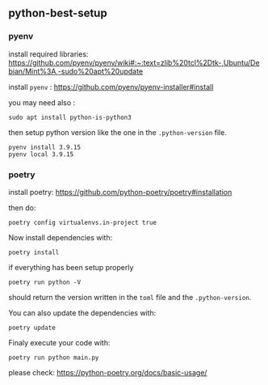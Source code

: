 ## python-best-setup


### pyenv

install required libraries: https://github.com/pyenv/pyenv/wiki#:~:text=zlib%20tcl%2Dtk-,Ubuntu/Debian/Mint%3A,-sudo%20apt%20update

install `pyenv` : https://github.com/pyenv/pyenv-installer#install

you may need also : 

```shell
sudo apt install python-is-python3
```

then setup python version like the one in the `.python-version` file.

```shell
pyenv install 3.9.15
pyenv local 3.9.15
```

### poetry

install poetry: https://github.com/python-poetry/poetry#installation

then do:

```shell
poetry config virtualenvs.in-project true

```

Now install dependencies with:

```shell
poetry install
```

if everything has been setup properly 

```shell
poetry run python -V
```

should return the version written in the `toml` file and the `.python-version`.

You can also update the dependencies with:

```shell
poetry update
```

Finaly execute your code with:

```shell
poetry run python main.py
```

please check: https://python-poetry.org/docs/basic-usage/
